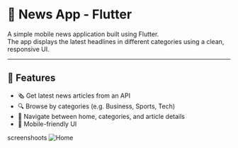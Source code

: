 # 📰 News App - Flutter

A simple mobile news application built using Flutter.  
The app displays the latest headlines in different categories using a clean, responsive UI.

---

## 📱 Features

- 🗞️ Get latest news articles from an API
- 🔍 Browse by categories (e.g. Business, Sports, Tech)
- 🧭 Navigate between home, categories, and article details
- 📱 Mobile-friendly UI



screenshoots
![Home](assets/screenshots/img.png)